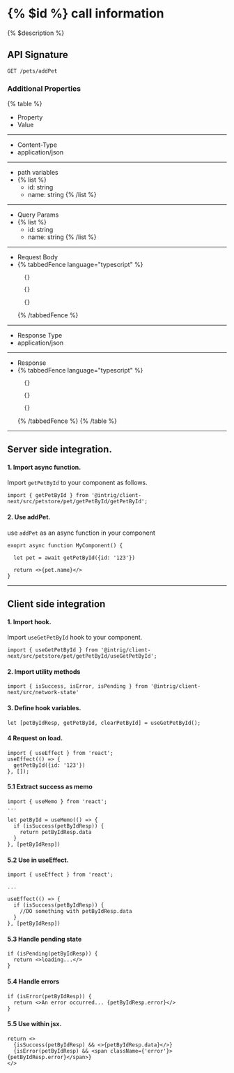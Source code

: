 # {% $id %} call information

{% $description %}

## API Signature

```http request
GET /pets/addPet
```

### Additional Properties  

{% table %}
* Property
* Value
---
* Content-Type
* application/json
---
* path variables
* 
  {% list %}
  - id: string
  - name: string
  {% /list %}
---
* Query Params
* 
  {% list %}
  - id: string
  - name: string
  {% /list %}
---
* Request Body
*
  {% tabbedFence language="typescript" %}
  ```jsonschema
    {}
  ```
  ```typescript
    {}
  ```
  ```zod
    {}
  ```
  {% /tabbedFence %}
---
* Response Type
* application/json
---
* Response 
* 
  {% tabbedFence language="typescript" %}
  ```jsonschema
    {}
  ```
  ```typescript
    {}
  ```
  ```zod
    {}
  ```
  {% /tabbedFence %}
{% /table %}
---
## Server side integration.

#### 1. Import async function.

Import `getPetById` to your component as follows.

```tsx
import { getPetById } from '@intrig/client-next/src/petstore/pet/getPetById/getPetById';
```

#### 2. Use addPet.

use `addPet` as an async function in your component

```tsx
exoprt async function MyComponent() {
  
  let pet = await getPetById({id: '123'})
  
  return <>{pet.name}</>
}
```
---
## Client side integration

#### 1. Import hook.

Import `useGetPetById` hook to your component.

```tsx
import { useGetPetById } from '@intrig/client-next/src/petstore/pet/getPetById/useGetPetById';
```

#### 2. Import utility methods

```tsx
import { isSuccess, isError, isPending } from '@intrig/client-next/src/network-state'
```

#### 3. Define hook variables.

```tsx
let [petByIdResp, getPetById, clearPetById] = useGetPetById();
```

#### 4 Request on load.

```tsx
import { useEffect } from 'react';
useEffect(() => {
  getPetById({id: '123'})
}, []);
```

#### 5.1 Extract success as memo

```tsx
import { useMemo } from 'react';
...

let petById = useMemo(() => {
  if (isSuccess(petByIdResp)) {
    return petByIdResp.data
  }
}, [petByIdResp])
```

#### 5.2 Use in useEffect.

```tsx
import { useEffect } from 'react';

...

useEffect(() => {
  if (isSuccess(petByIdResp)) {
    //DO something with petByIdResp.data
  }
}, [petByIdResp])
```

#### 5.3 Handle pending state

```tsx
if (isPending(petByIdResp)) {
  return <>loading...</>
}
```

#### 5.4 Handle errors

```tsx
if (isError(petByIdResp)) {
  return <>An error occurred... {petByIdResp.error}</>
}
```

#### 5.5 Use within jsx.

```tsx
return <>
  {isSuccess(petByIdResp) && <>{petByIdResp.data}</>}
  {isError(petByIdResp) && <span className={'error'}>{petByIdResp.error}</span>}
</>
```
